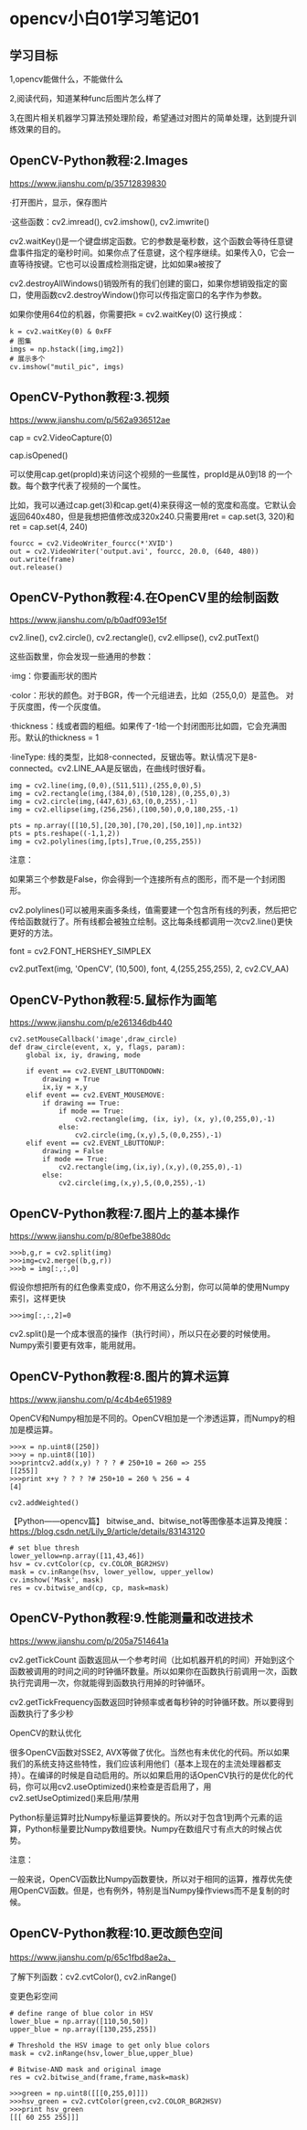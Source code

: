 # opencv小白01学习笔记01
## 学习目标
1,opencv能做什么，不能做什么

2,阅读代码，知道某种func后图片怎么样了

3,在图片相关机器学习算法预处理阶段，希望通过对图片的简单处理，达到提升训练效果的目的。

## OpenCV-Python教程:2.Images
https://www.jianshu.com/p/35712839830

·打开图片，显示，保存图片

·这些函数：cv2.imread(), cv2.imshow(), cv2.imwrite()

cv2.waitKey()是一个键盘绑定函数。它的参数是毫秒数，这个函数会等待任意键盘事件指定的毫秒时间。如果你点了任意键，这个程序继续。如果传入0，它会一直等待按键。它也可以设置成检测指定键，比如如果a被按了



cv2.destroyAllWindows()销毁所有的我们创建的窗口，如果你想销毁指定的窗口，使用函数cv2.destroyWindow()你可以传指定窗口的名字作为参数。

如果你使用64位的机器，你需要把k = cv2.waitKey(0) 这行换成：

```
k = cv2.waitKey(0) & 0xFF  
# 图集  
imgs = np.hstack([img,img2])  
# 展示多个  
cv.imshow("mutil_pic", imgs)  
```


## OpenCV-Python教程:3.视频
https://www.jianshu.com/p/562a936512ae

cap = cv2.VideoCapture(0)

cap.isOpened()

可以使用cap.get(propId)来访问这个视频的一些属性，propId是从0到18 的一个数。每个数字代表了视频的一个属性。

比如，我可以通过cap.get(3)和cap.get(4)来获得这一帧的宽度和高度。它默认会返回640x480，但是我想把值修改成320x240.只需要用ret = cap.set(3, 320)和ret = cap.set(4, 240)

```
fourcc = cv2.VideoWriter_fourcc(*'XVID')  
out = cv2.VideoWriter('output.avi', fourcc, 20.0, (640, 480))  
out.write(frame)  
out.release()  
```
## OpenCV-Python教程:4.在OpenCV里的绘制函数
https://www.jianshu.com/p/b0adf093e15f

cv2.line(), cv2.circle(), cv2.rectangle(), cv2.ellipse(), cv2.putText()

这些函数里，你会发现一些通用的参数：

·img：你要画形状的图片

·color：形状的颜色。对于BGR，传一个元组进去，比如（255,0,0）是蓝色。 对于灰度图，传一个灰度值。

·thickness：线或者圆的粗细。如果传了-1给一个封闭图形比如圆，它会充满图形。默认的thickness = 1

·lineType: 线的类型，比如8-connected，反锯齿等。默认情况下是8-connected。cv2.LINE_AA是反锯齿，在曲线时很好看。

```
img = cv2.line(img,(0,0),(511,511),(255,0,0),5)  
img = cv2.rectangle(img,(384,0),(510,128),(0,255,0),3)  
img = cv2.circle(img,(447,63),63,(0,0,255),-1)  
img = cv2.ellipse(img,(256,256),(100,50),0,0,180,255,-1)  
  
pts = np.array([[10,5],[20,30],[70,20],[50,10]],np.int32)  
pts = pts.reshape((-1,1,2))  
img = cv2.polylines(img,[pts],True,(0,255,255))  
```
注意：

如果第三个参数是False，你会得到一个连接所有点的图形，而不是一个封闭图形。

cv2.polylines()可以被用来画多条线，值需要建一个包含所有线的列表，然后把它传给函数就行了。所有线都会被独立绘制。这比每条线都调用一次cv2.line()更快更好的方法。



font = cv2.FONT_HERSHEY_SIMPLEX

cv2.putText(img, 'OpenCV', (10,500), font, 4,(255,255,255), 2, cv2.CV_AA)



## OpenCV-Python教程:5.鼠标作为画笔
https://www.jianshu.com/p/e261346db440

```
cv2.setMouseCallback('image',draw_circle)  
def draw_circle(event, x, y, flags, param):  
    global ix, iy, drawing, mode  
  
    if event == cv2.EVENT_LBUTTONDOWN:  
        drawing = True  
        ix,iy = x,y  
    elif event == cv2.EVENT_MOUSEMOVE:  
        if drawing == True:  
            if mode == True:  
                cv2.rectangle(img, (ix, iy), (x, y),(0,255,0),-1)  
            else:  
                cv2.circle(img,(x,y),5,(0,0,255),-1)  
    elif event == cv2.EVENT_LBUTTONUP:  
        drawing = False  
        if mode == True:  
            cv2.rectangle(img,(ix,iy),(x,y),(0,255,0),-1)  
        else:  
            cv2.circle(img,(x,y),5,(0,0,255),-1)  
```
## OpenCV-Python教程:7.图片上的基本操作
https://www.jianshu.com/p/80efbe3880dc

```
>>>b,g,r = cv2.split(img)  
>>>img=cv2.merge((b,g,r))  
>>>b = img[:,:,0]  
```
假设你想把所有的红色像素变成0，你不用这么分割，你可以简单的使用Numpy索引，这样更快

```
>>>img[:,:,2]=0  
```
cv2.split()是一个成本很高的操作（执行时间），所以只在必要的时候使用。Numpy索引要更有效率，能用就用。



## OpenCV-Python教程:8.图片的算术运算
https://www.jianshu.com/p/4c4b4e651989

OpenCV和Numpy相加是不同的。OpenCV相加是一个渗透运算，而Numpy的相加是模运算。

```
>>>x = np.uint8([250])  
>>>y = np.uint8([10])  
>>>printcv2.add(x,y) ? ? ? # 250+10 = 260 => 255  
[[255]]  
>>>print x+y ? ? ? ?# 250+10 = 260 % 256 = 4  
[4]  
  
cv2.addWeighted()  
```

【Python——opencv篇】 bitwise_and、bitwise_not等图像基本运算及掩膜：https://blog.csdn.net/Lily_9/article/details/83143120

```
# set blue thresh  
lower_yellow=np.array([11,43,46])  
hsv = cv.cvtColor(cp, cv.COLOR_BGR2HSV)  
mask = cv.inRange(hsv, lower_yellow, upper_yellow)  
cv.imshow('Mask', mask)  
res = cv.bitwise_and(cp, cp, mask=mask)  
```

## OpenCV-Python教程:9.性能测量和改进技术
https://www.jianshu.com/p/205a7514641a

cv2.getTickCount 函数返回从一个参考时间（比如机器开机的时间）开始到这个函数被调用的时间之间的时钟循环数量。所以如果你在函数执行前调用一次，函数执行完调用一次，你就能得到函数执行用掉的时钟循环。

cv2.getTickFrequency函数返回时钟频率或者每秒钟的时钟循环数。所以要得到函数执行了多少秒



OpenCV的默认优化

很多OpenCV函数对SSE2, AVX等做了优化。当然也有未优化的代码。所以如果我们的系统支持这些特性，我们应该利用他们（基本上现在的主流处理器都支持）。在编译的时候是自动启用的。所以如果启用的话OpenCV执行的是优化的代码，你可以用cv2.useOptimized()来检查是否启用了，用cv2.setUseOptimized()来启用/禁用

Python标量运算时比Numpy标量运算要快的。所以对于包含1到两个元素的运算，Python标量要比Numpy数组要快。Numpy在数组尺寸有点大的时候占优势。

注意：

一般来说，OpenCV函数比Numpy函数要快，所以对于相同的运算，推荐优先使用OpenCV函数。但是，也有例外，特别是当Numpy操作views而不是复制的时候。



## OpenCV-Python教程:10.更改颜色空间
https://www.jianshu.com/p/65c1fbd8ae2a、

了解下列函数：cv2.cvtColor(), cv2.inRange()



变更色彩空间

```
# define range of blue color in HSV  
lower_blue = np.array([110,50,50])  
upper_blue = np.array([130,255,255])  
  
# Threshold the HSV image to get only blue colors  
mask = cv2.inRange(hsv,lower_blue,upper_blue)  
  
# Bitwise-AND mask and original image  
res = cv2.bitwise_and(frame,frame,mask=mask)  
  
>>>green = np.uint8([[[0,255,0]]])  
>>>hsv_green = cv2.cvtColor(green,cv2.COLOR_BGR2HSV)  
>>>print hsv_green  
[[[ 60 255 255]]]
```
